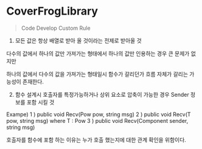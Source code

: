 # CoverFrogLibrary

> Code Develop Custom Rule

1. 모든 값은 항상 배열로 받아 올 것이라는 전제로 받아올 것

다수의 값에서 하나의 값만 가져가는 형태에서
하나의 값만 인용하는 경우 큰 문제가 없지만

하나의 값에서 다수의 값을 가져가는 형태일시
함수가 갈리던가 흐름 자체가 갈리는 가능성이 존재한다.

2. 함수 설계시 호출자를 특정가능하거나 상위 요소로 압축이 가능한 경우 Sender 정보를 포함 시킬 것

Exampe)
  1 ) public void Recv(Pow pow, string msg)
  2 ) public void Recv<T>(T pow, string msg) where T : Pow
  3 ) public void Recv(Component sender, string msg)

호출자를 함수에 포함 하는 이유는 
누가 호출 했는지에 대한 관계 확인을 위함이다.
